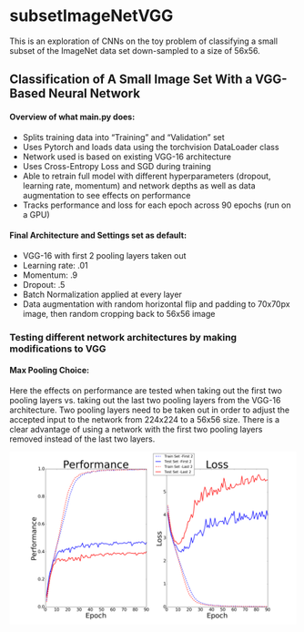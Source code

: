 # subsetImageNetVGG
This is an exploration of CNNs on the toy problem of classifying a small subset of the ImageNet data set down-sampled to a size of  56x56. 

## Classification of A Small Image Set With a VGG-Based Neural Network

#### Overview of what main.py does: 

- Splits training data into “Training” and “Validation” set  
- Uses Pytorch and loads data using the torchvision DataLoader class  
- Network used is based on existing VGG-16 architecture  
- Uses Cross-Entropy Loss and SGD during training  
- Able to retrain full model with different hyperparameters (dropout, learning rate, momentum) and network depths as well as data augmentation to see effects on performance  
- Tracks performance and loss for each epoch across 90 epochs (run on a GPU)

#### Final Architecture and Settings set as default:
- VGG-16 with first 2 pooling layers taken out
- Learning rate: .01
- Momentum: .9
- Dropout: .5
- Batch Normalization applied at every layer
- Data augmentation with random horizontal flip and padding to 70x70px image, then random cropping back to 56x56 image

### Testing different network architectures by making modifications to VGG

#### Max Pooling Choice:
Here the effects on performance are tested when taking out the first two pooling layers vs. taking out the last two pooling layers from the VGG-16 architecture. Two pooling layers need to be taken out in order to adjust the accepted input to the network from 224x224 to a 56x56 size. There is a clear advantage of using a network with the first two pooling layers removed instead of the last two layers. 

![alt text](</Results Plots/Pool_layers_choice.png?raw=true> "Choice of pooling layers reduction")

